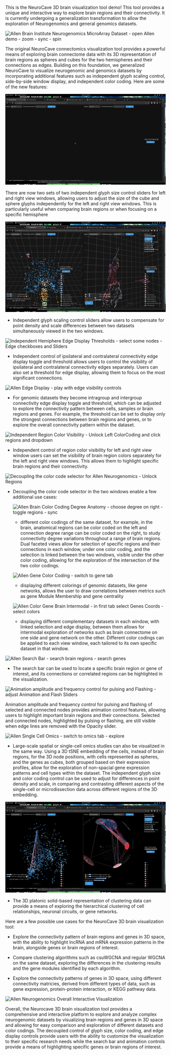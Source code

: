 This is the NeuroCave 3D brain visualization tool demo! This tool provides a
unique and interactive way to explore brain regions and their connectivity. It is currently
undergoing a generalization transformation to allow the exploration of Neurogenomics and general genomics
datasets.

![Allen Brain Institute Neurogenomics MicroArray Dataset - open Allen demo - zoom - sync - spin](AllenGenomics.gif)

The original NeuroCave connectomics visualization tool provides a powerful means of
exploring brain connectome data with its 3D representation of brain regions as spheres
and cubes for the two hemispheres
and their connections as edges. Building on this foundation, we generalized NeuroCave to
visualize neurogenomic and genomics datasets by incorporating additional features
such as independent glyph scaling control, side-by-side window display, and independent
color coding. Here are some of the new features:

![Independent Glyph Slider Control - zoom in - Sync - demo sliders](./BrainGlyphs.gif)

There are now two sets of two independent glyph size control sliders for left and right 
view windows, allowing users to adjust the size of the cube and sphere glyphs independently 
for the left and right view windows. This is particularly useful when comparing brain regions or
when focusing on a specific hemisphere

![Allen Neurogenomics Glyph Scaling - unlock sliders - demo adjustment](AllenGlyphs.gif)

- Independent glyph scaling control sliders allow users to compensate for point density 
  and scale differences between two datasets simultaneously viewed in the two windows.

![Independent Hemiphere Edge Display Thresholds - select some nodes - Edge checkboxes and Sliders](./BrainEdges.gif)

- Independent control of ipsilateral and contralateral connectivity edge display
toggle and threshold allows users to control the visibility of ipsilateral
and contralateral connectivity edges separately. Users can also set a threshold for
edge display, allowing them to focus on the most significant connections.

![Allen Edge Display - play with edge visibility controls](./AllenEdges.gif)

- For genomic datasets they become intragroup and intergroup connectivity edge display toggle and threshold, which
  can be adjusted to explore
  the connectivity pattern between cells, samples or brain regions and genes. For example, the threshold can be set 
  to display only
  the strongest connections between brain regions and genes, or to explore the overall connectivity pattern within
  the dataset.

![Independent Region Color Visibility - Unlock Left ColorCoding and click regions and dropdown](BrainRegions.gif)

- Independent control of region color visibility for left and right view window
users can set the visibility of brain region colors separately for the left and
right view windows. This allows them to highlight specific brain regions and their
connectivity.


![Decoupling the color code selector for Allen Neurogenomics - Unlock Regions](AllenRegions.gif)

-  Decoupling the color code selector in the two windows enable a few additional use cases:

   ![Allen Brain Color Coding Degree Anatomy - choose degree on right - toggle regions - sync](./AllenDegree.gif)

    - different color codings of the same dataset, for example, in the brain, anatomical regions can be
      color coded on the left and connection degree range can be color coded on the right, to study
      connectivity degree variations throughout a range of brain regions. Dual faceted views allow for selection
      of specific regions and their connections in each window, under one color coding, and the selection is linked
      between the two windows, visible under the other color coding, allowing for the exploration of the intersection
      of the two color codings.

   ![Allen Gene Color Coding - switch to gene tab](AllenGeneCentrality.gif)

    - displaying different colorings of genomic datasets, like gene networks, allows the user to draw
      correlations between metrics such as gene Module Membership and gene centrality

   ![Allen Color Gene Brain Intermodal - in first tab select Genes Coords - select colors](AllenIntermodal.gif)

    - displaying different complementary datasets in each window, with linked selection and edge display,
      between them allows for intermodal exploration of networks such as brain connectome on one side and gene
      network on the other. Different color codings can be applied to each view window, each tailored to its
      own specific dataset in that window.

![Allen Search Bar - search brain regions - search genes](./AllenSearch.gif)

- The search bar can be used to locate a specific brain region or gene of interest, and its connections
    or correlated regions can be highlighted in the visualization.

![Animation amplitude and frequency control for pulsing and Flashing - adjust Animation and Flash Sliders](AllenAnimations.gif)

Animation amplitude and frequency control for pulsing and flashing of selected and
connected nodes provides animation control features, allowing users to
highlight important brain regions and their connections.
Selected and connected nodes, highlighted by pulsing or flashing, are still visible
when edge lines are removed with the Opacity slider.


![Allen Single Cell Omics - switch to omics tab - explore](./AllenOmics.gif)

- Large-scale spatial or single-cell omics studies can also be visualized in the same way. Using a 3D tSNE embedding of
  the cells, instead of brain regions, for the 3D node positions, with cells represented as spheres, and the genes as cubes,
  both grouped based on their expression profiles, allow for the exploration of non-spacial gene expression patterns and
  cell types within the dataset.
  The independent glyph size and color coding control can be used to adjust for differences in point density and scale,
  in comparing and contrasting different aspects of the single-cell or microdissection data across different regions
  of the 3D embedding.

![Allen Neurogenomics Heirachical Clustering Display with 3D Platonic Solid](./AllenClustering.gif)

- The 3D platonic solid-based representation of clustering data can provide a means of
  exploring the hierarchical clustering of cell relationships, neuronal circuits, or
  gene networks.



Here are a few possible use cases for the NeuroCave 3D brain visualization tool:

- Explore the connectivity pattern of brain regions and genes in 3D space, with the ability to highlight
  lncRNA and mRNA expression patterns in the brain, alongside genes or brain regions of interest.

- Compare clustering algorithms such as csuWGCNA and regular WGCNA on the same dataset, exploring the
  differences in the clustering results and the gene modules identified by each algorithm.

- Explore the connectivity patterns of genes in 3D space, using different connectivity
  matricies, derived from different types of data, such as gene expression, protein-protein interaction,
  or KEGG pathway data.


![Allen Neurogenomics Overall Interactive Visualization](./AllenNeuroGenomics.gif)

Overall, the Neurocave 3D brain visualization tool provides a comprehensive and
  interactive platform to explore and analyze complex
neurogenomic datasets by visualizing brain regions and genes in 3D space and allowing for easy comparison and
exploration of different datasets and color codings. The decoupled control of glyph size, color coding, and
edge display controls provide users with the ability to customize the visualization to their specific
research needs while the search bar and animation controls provide a means of highlighting specific genes or
brain regions of interest.

